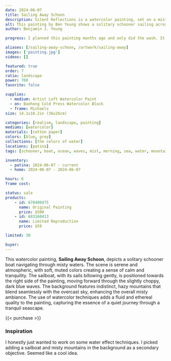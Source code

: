 ```yaml
---
date: 2024-06-07
title: Sailing Away Schoon
description: Silent Reflections is a watercolor painting, set on a misty ocean with rolling mountains in the background. The subject of a schooner boat sailing away at sea.
alt: This painting by Ben Young shows a solitary schooner sailing across a sea, in a muted watercolor landscape shrouded in a misty atmosphere.
author: Benjamin J. Young

progress: I planned this painting months ago and only did the wash. It sat until I started working on a commission, after completing Silent Reflections. Sitting in the park outside the Stark County court house, I somehow completed this quickly, working on it in between the drying layers of my other painting. This painting just seemed to "click" and I stayed what I assume most watercolor artists refer as "loose".

aliases: [/sailing-away-schoon, /artwork/sailing-away]
images: ['painting.jpg']
videos: []

featured: true
order: 7
ratio: landscape
power: 760
favorite: false

supplies:
  - medium: Artist Loft Watercolor Paint
  - on: Baohong Cold Press Watercolor Block
  - frame: Michaels
size: 14.1x10.2in (36x26cm)

categories: [realism, landscape, painting]
mediums: [watercolor]
materials: [cotton paper]
colors: [blue, grey]
collections: [the colors of water]
locations: [patina]
tags: [schooner, boat, ocean, waves, mist, morning, sea, water, mountains, outdoors, spring]

inventory:
  - patina: 2024-06-07 - current
  - home: 2024-06-07 - 2024-06-07

hours: 6
frame cost: 

status: sale
products:
    - id: 670400475
      name: Original Painting
      price: $500
    - id: 683160413
      name: Limited Reproduction
      price: $59

limited: 30

buyer: 
---
```


This watercolor painting, **Sailing Away Schoon**, depicts a solitary schooner boat navigating through misty waters. The scene is serene and atmospheric, with soft, muted colors creating a sense of calm and tranquility. The sailboat, with its sails billowing gently, is positioned towards the right side of the painting, moving forward through the slightly choppy, dark blue waves. The background features indistinct, hazy mountains that blend seamlessly with the overcast sky, enhancing the overall misty ambiance. The use of watercolor techniques adds a fluid and ethereal quality to the painting, capturing the essence of a quiet journey through a tranquil seascape.

{{< purchase >}}

### Inspiration ###

I honestly just wanted to work on some water effect techniques. I picked adding a sailboat and misty mountains in the background as a secondary objective. Seemed like a cool idea.
